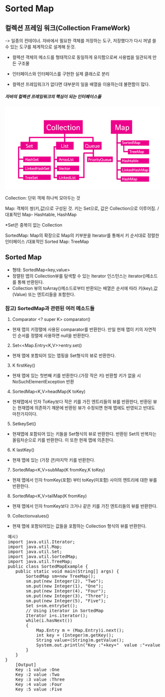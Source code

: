 Sorted Map
===========

## 컬렉션 프레임 워크(Collection FrameWork)
 -> 일종의 컨테이너. 자바에서 필요한 객체를 저장하는 도구, 저장했다가 다시 꺼낼 쓸 수 있는 도구를 체계적으로 설계해 둔것.
 
 * 컬렉션 객체의 메소드를 형태적으로 동일하게 유지함으로써 사용법을 일관되게 만든 구조물
 * 인터페이스와 인터페이스를 구현한 실제 클래스로 분리

 * 컬렉션 프레임워크가 없다면 대부분의 일을 배열을 이용하는데 불편함이 많다. 
 
##### 자바의 컬렉션 프레임워크의 핵심이 되는 인터페이스들
 ![Alt text](./qwer.png)
 
 Collection: 단위 객체 하나씩 모아두는 것

 Map: 객체이 쌍(키,값)으로 구성된 것. 키는 Set으로, 값은 Collection으로 이루어짐.
/ 대표적인 Map- Hashtable, HashMap
 
 *Set은 중복이 없는 Collection

 SortedMap: Map의 확장으로 Map의 키부분을 lterator를 통해서  키 순서대로 정렬한 인터페이스
 /대표적인 Sorted Map: TreeMap

 Sorted Map
 ---------
* 형태:  SortedMap<key,value>
* 정렬된 맵의 Collection뷰를 탐색할 수 있는 lterator 인스턴스는 iterator()메소드를 통해 반환된다.
* Collection 뷰의 toArray()메소드로부터 반환되는 배열은 순서에 따라 키(key),값(Value) 또는 엔트리들을 포함한다.


### 참고) SortedMap과 관련된 여러 메소드들
1. Comparator <? super K> comparator()
- 현재 맵의 키정렬에 사용된 comparator를 반환한다. 만일 현재 맵이 키의 자연적인 순서를 정렬에 사용하면 null을 반환한다.

2. Set<<Map.Entry<K,V>>entry.set()
- 현재 맵에 포함되어 있는 맵핑을 Set형식의 뷰로 반환한다. 

3. K firstKey()
- 현재 맵에 있는 첫번째 키를 반환한다.(가장 작은 키) 반환할 키가 없을 시 NoSuchElementException 반환
4. SortedMap<K,V>headMap(K toKey)
- 현재맵에서 인자 ToKey보다 작은 키를 가진 엔트리들의 뷰를 반환한다, 반환된 뷰는 현재맵에 의존하기 꺠문에 반환된 뷰가 수정되면 현재 맵에도 반영되고 반대도 마찬가지이다.
5. Set<K>keySet()
- 현재맵에 포함되어 있는 키들을 Set형식의 뷰로 반환한다. 반환된 Set의 반복자는 올림차순으로 키를 반환한다. 이 또한 현재 맵에 의존한다.
6. K lastKey()
- 현재 맵에 있는 (가장 큰)마지막 키를 반환한다.
7. SortedMap<K,V>subMap(K fromKey,K toKey)
- 현재 맵에서 인자 fromKey(포함) 부터 toKey(미포함) 사이의 엔트리에 대한 뷰를 반환한다.
8. SortedMap<K,V>tailMap(K fromKey)
- 현재 맵에서 인자 fromKey보다 크거나 같은 키를 가진 엔트리들의 뷰를 반환한다.
9. Collection<V>values()
- 현재 맵에 포함되어있는 값들을 포함하는 Collection 형식의 뷰를 반환한다.

<pre>
 예시)
 import java.util.Iterator;
 import java.util.Map;
 import java.util.Set;
 import java.util.SortedMap;
 import java.util.TreeMap;
 public class SortedMapExample {
    public static void main(String[] args) {
        SortedMap<Integer,String> sm=new TreeMap<Integer, String>();
        sm.put(new Integer(2), "Two");
        sm.put(new Integer(1), "One");
        sm.put(new Integer(4), "Four");
        sm.put(new Integer(3), "Three");
        sm.put(new Integer(5), "Five");
        Set s=sm.entrySet();
        // Using iterator in SortedMap 
        Iterator i=s.iterator();
        while(i.hasNext())
        {
            Map.Entry m = (Map.Entry)i.next();
            int key = (Integer)m.getKey();
            String value=(String)m.getValue();
            System.out.println("Key :"+key+"  value :"+value);
        }
    }
}
    [Output]
    Key :1 value :One
    Key :2 value :Two
    Key :3 value :Three
    Key :4 value :Four
    Key :5 value :Five

    </pre> 

